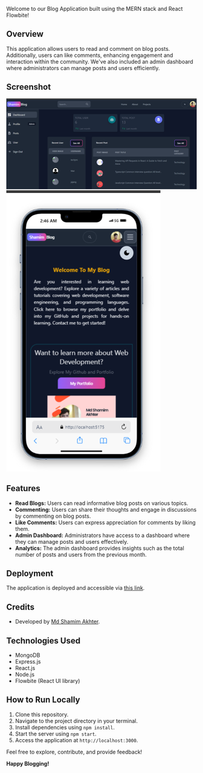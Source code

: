 
Welcome to our Blog Application built using the MERN stack and React Flowbite!

## Overview
This application allows users to read and comment on blog posts. Additionally, users can like comments, enhancing engagement and interaction within the community. We've also included an admin dashboard where administrators can manage posts and users efficiently.

## Screenshot

![Project Screenshot](https://github.com/techjmi/blog__mern/blob/main/client/src/assets/Projects/blog.png)
![Project Screenshot](https://github.com/techjmi/blog__mern/blob/main/client/src/assets/Projects/Screenshot%202024-07-04%20024748.png)

## Features
- **Read Blogs:** Users can read informative blog posts on various topics.
- **Commenting:** Users can share their thoughts and engage in discussions by commenting on blog posts.
- **Like Comments:** Users can express appreciation for comments by liking them.
- **Admin Dashboard:** Administrators have access to a dashboard where they can manage posts and users effectively.
- **Analytics:** The admin dashboard provides insights such as the total number of posts and users from the previous month.

## Deployment
The application is deployed and accessible via [this link](https://blog-mern-cfpm.onrender.com/).

## Credits
- Developed by [Md Shamim Akhter](https://musical-mooncake-8fc409.netlify.app/).

## Technologies Used
- MongoDB
- Express.js
- React.js
- Node.js
- Flowbite (React UI library)

## How to Run Locally
1. Clone this repository.
2. Navigate to the project directory in your terminal.
3. Install dependencies using `npm install`.
4. Start the server using `npm start`.
5. Access the application at `http://localhost:3000`.

Feel free to explore, contribute, and provide feedback!

**Happy Blogging!**
